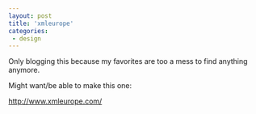 ```yaml
---
layout: post
title: 'xmleurope'
categories:
 - design
---
```


Only blogging this because my favorites are too a mess to find anything anymore.



Might want/be able to make this one:



<a href="http://www.xmleurope.com/">http://www.xmleurope.com/</a>

